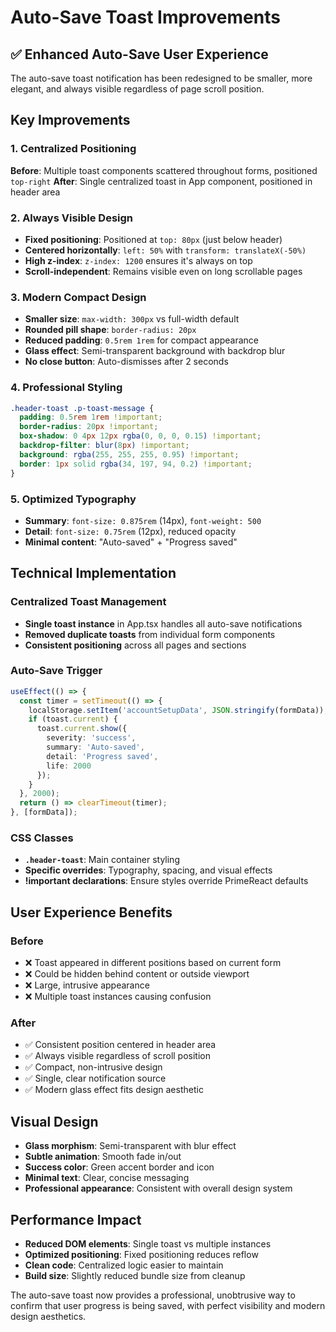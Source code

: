 # Auto-Save Toast Improvements

## ✅ Enhanced Auto-Save User Experience

The auto-save toast notification has been redesigned to be smaller, more elegant, and always visible regardless of page scroll position.

## Key Improvements

### 1. Centralized Positioning
**Before**: Multiple toast components scattered throughout forms, positioned `top-right`
**After**: Single centralized toast in App component, positioned in header area

### 2. Always Visible Design
- **Fixed positioning**: Positioned at `top: 80px` (just below header)
- **Centered horizontally**: `left: 50%` with `transform: translateX(-50%)`
- **High z-index**: `z-index: 1200` ensures it's always on top
- **Scroll-independent**: Remains visible even on long scrollable pages

### 3. Modern Compact Design
- **Smaller size**: `max-width: 300px` vs full-width default
- **Rounded pill shape**: `border-radius: 20px`
- **Reduced padding**: `0.5rem 1rem` for compact appearance
- **Glass effect**: Semi-transparent background with backdrop blur
- **No close button**: Auto-dismisses after 2 seconds

### 4. Professional Styling
```css
.header-toast .p-toast-message {
  padding: 0.5rem 1rem !important;
  border-radius: 20px !important;
  box-shadow: 0 4px 12px rgba(0, 0, 0, 0.15) !important;
  backdrop-filter: blur(8px) !important;
  background: rgba(255, 255, 255, 0.95) !important;
  border: 1px solid rgba(34, 197, 94, 0.2) !important;
}
```

### 5. Optimized Typography
- **Summary**: `font-size: 0.875rem` (14px), `font-weight: 500`
- **Detail**: `font-size: 0.75rem` (12px), reduced opacity
- **Minimal content**: "Auto-saved" + "Progress saved"

## Technical Implementation

### Centralized Toast Management
- **Single toast instance** in App.tsx handles all auto-save notifications
- **Removed duplicate toasts** from individual form components
- **Consistent positioning** across all pages and sections

### Auto-Save Trigger
```typescript
useEffect(() => {
  const timer = setTimeout(() => {
    localStorage.setItem('accountSetupData', JSON.stringify(formData));
    if (toast.current) {
      toast.current.show({
        severity: 'success',
        summary: 'Auto-saved',
        detail: 'Progress saved',
        life: 2000
      });
    }
  }, 2000);
  return () => clearTimeout(timer);
}, [formData]);
```

### CSS Classes
- **`.header-toast`**: Main container styling
- **Specific overrides**: Typography, spacing, and visual effects
- **!important declarations**: Ensure styles override PrimeReact defaults

## User Experience Benefits

### Before
- ❌ Toast appeared in different positions based on current form
- ❌ Could be hidden behind content or outside viewport
- ❌ Large, intrusive appearance
- ❌ Multiple toast instances causing confusion

### After
- ✅ Consistent position centered in header area
- ✅ Always visible regardless of scroll position
- ✅ Compact, non-intrusive design
- ✅ Single, clear notification source
- ✅ Modern glass effect fits design aesthetic

## Visual Design
- **Glass morphism**: Semi-transparent with blur effect
- **Subtle animation**: Smooth fade in/out
- **Success color**: Green accent border and icon
- **Minimal text**: Clear, concise messaging
- **Professional appearance**: Consistent with overall design system

## Performance Impact
- **Reduced DOM elements**: Single toast vs multiple instances
- **Optimized positioning**: Fixed positioning reduces reflow
- **Clean code**: Centralized logic easier to maintain
- **Build size**: Slightly reduced bundle size from cleanup

The auto-save toast now provides a professional, unobtrusive way to confirm that user progress is being saved, with perfect visibility and modern design aesthetics.